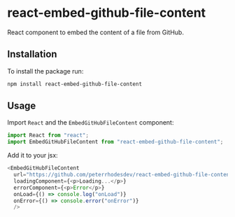 # react-embed-github-file-content

React component to embed the content of a file from GitHub.

## Installation

To install the package run:

```bash
npm install react-embed-github-file-content
```

## Usage

Import `React` and the `EmbedGitHubFileContent` component:

```js
import React from "react";
import EmbedGitHubFileContent from "react-embed-github-file-content";
```

Add it to your jsx:

```js
<EmbedGitHubFileContent
  url="https://github.com/peterrhodesdev/react-embed-github-file-content/blob/main/src/index.js"
  loadingComponent={<p>Loading...</p>}
  errorComponent={<p>Error</p>}
  onLoad={() => console.log("onLoad")}
  onError={() => console.error("onError")}
  />
```

